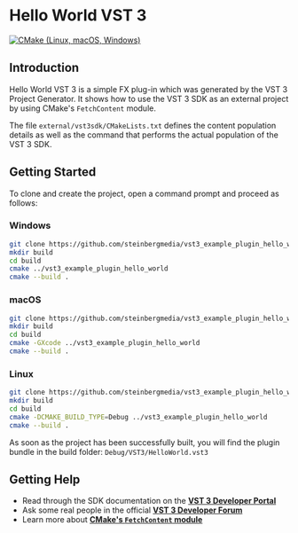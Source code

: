 # Hello World VST 3

[![CMake (Linux, macOS, Windows)](https://github.com/dirkarnez/vst3_example_plugin_hello_world/actions/workflows/cmake.yml/badge.svg)](https://github.com/dirkarnez/vst3_example_plugin_hello_world/actions/workflows/cmake.yml)

## Introduction

Hello World VST 3 is a simple FX plug-in which was generated by the VST 3 Project Generator. It shows how to use the VST 3 SDK as an external project by using CMake's ```FetchContent``` module.

The file ```external/vst3sdk/CMakeLists.txt``` defines the content population details as well as the command that performs the actual population of the VST 3 SDK.

## Getting Started

To clone and create the project, open a command prompt and proceed as follows:

### Windows

```sh
git clone https://github.com/steinbergmedia/vst3_example_plugin_hello_world.git
mkdir build
cd build
cmake ../vst3_example_plugin_hello_world
cmake --build .
```

### macOS

```sh
git clone https://github.com/steinbergmedia/vst3_example_plugin_hello_world.git
mkdir build
cd build
cmake -GXcode ../vst3_example_plugin_hello_world
cmake --build .
```

### Linux

```sh
git clone https://github.com/steinbergmedia/vst3_example_plugin_hello_world.git
mkdir build
cd build
cmake -DCMAKE_BUILD_TYPE=Debug ../vst3_example_plugin_hello_world
cmake --build .
```

As soon as the project has been successfully built, you will find the plugin bundle in the build folder: ```Debug/VST3/HelloWorld.vst3```

## Getting Help

* Read through the SDK documentation on the **[VST 3 Developer Portal](https://steinbergmedia.github.io/vst3_dev_portal/pages/index.html)**
* Ask some real people in the official **[VST 3 Developer Forum](https://forums.steinberg.net/c/developer/103)**
* Learn more about **[CMake's ```FetchContent``` module](https://cmake.org/cmake/help/latest/module/FetchContent.html)**

